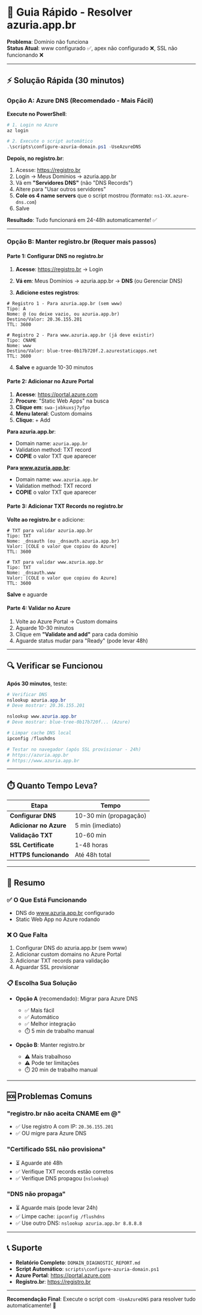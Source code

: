 # 🚀 Guia Rápido - Resolver azuria.app.br

**Problema**: Domínio não funciona  
**Status Atual**: www configurado ✅, apex não configurado ❌, SSL não funcionando ❌

---

## ⚡ Solução Rápida (30 minutos)

### Opção A: Azure DNS (Recomendado - Mais Fácil)

**Execute no PowerShell**:

```powershell
# 1. Login no Azure
az login

# 2. Execute o script automático
.\scripts\configure-azuria-domain.ps1 -UseAzureDNS
```

**Depois, no registro.br**:

1. Acesse: https://registro.br
2. Login → Meus Domínios → azuria.app.br
3. Vá em **"Servidores DNS"** (não "DNS Records")
4. Altere para "Usar outros servidores"
5. **Cole os 4 name servers** que o script mostrou (formato: `ns1-XX.azure-dns.com`)
6. Salve

**Resultado**: Tudo funcionará em 24-48h automaticamente! ✅

---

### Opção B: Manter registro.br (Requer mais passos)

#### Parte 1: Configurar DNS no registro.br

1. **Acesse**: https://registro.br → Login
2. **Vá em**: Meus Domínios → azuria.app.br → **DNS** (ou Gerenciar DNS)

3. **Adicione estes registros**:

```
# Registro 1 - Para azuria.app.br (sem www)
Tipo: A
Nome: @ (ou deixe vazio, ou azuria.app.br)
Destino/Valor: 20.36.155.201
TTL: 3600

# Registro 2 - Para www.azuria.app.br (já deve existir)
Tipo: CNAME
Nome: www
Destino/Valor: blue-tree-0b17b720f.2.azurestaticapps.net
TTL: 3600
```

4. **Salve** e aguarde 10-30 minutos

#### Parte 2: Adicionar no Azure Portal

1. **Acesse**: https://portal.azure.com
2. **Procure**: "Static Web Apps" na busca
3. **Clique em**: `swa-jxbkuxsj7yfpo`
4. **Menu lateral**: Custom domains
5. **Clique**: + Add

**Para azuria.app.br**:
- Domain name: `azuria.app.br`
- Validation method: TXT record
- **COPIE** o valor TXT que aparecer

**Para www.azuria.app.br**:
- Domain name: `www.azuria.app.br`
- Validation method: TXT record
- **COPIE** o valor TXT que aparecer

#### Parte 3: Adicionar TXT Records no registro.br

**Volte ao registro.br** e adicione:

```
# TXT para validar azuria.app.br
Tipo: TXT
Nome: _dnsauth (ou _dnsauth.azuria.app.br)
Valor: [COLE o valor que copiou do Azure]
TTL: 3600

# TXT para validar www.azuria.app.br
Tipo: TXT
Nome: _dnsauth.www
Valor: [COLE o valor que copiou do Azure]
TTL: 3600
```

**Salve** e aguarde

#### Parte 4: Validar no Azure

1. Volte ao Azure Portal → Custom domains
2. Aguarde 10-30 minutos
3. Clique em **"Validate and add"** para cada domínio
4. Aguarde status mudar para "Ready" (pode levar 48h)

---

## 🔍 Verificar se Funcionou

**Após 30 minutos**, teste:

```powershell
# Verificar DNS
nslookup azuria.app.br
# Deve mostrar: 20.36.155.201

nslookup www.azuria.app.br
# Deve mostrar: blue-tree-0b17b720f... (Azure)

# Limpar cache DNS local
ipconfig /flushdns

# Testar no navegador (após SSL provisionar - 24h)
# https://azuria.app.br
# https://www.azuria.app.br
```

---

## ⏱️ Quanto Tempo Leva?

| Etapa | Tempo |
|-------|-------|
| **Configurar DNS** | 10-30 min (propagação) |
| **Adicionar no Azure** | 5 min (imediato) |
| **Validação TXT** | 10-60 min |
| **SSL Certificate** | 1-48 horas |
| **HTTPS funcionando** | Até 48h total |

---

## 🎯 Resumo

### ✅ O Que Está Funcionando
- DNS do www.azuria.app.br configurado
- Static Web App no Azure rodando

### ❌ O Que Falta
1. Configurar DNS do azuria.app.br (sem www)
2. Adicionar custom domains no Azure Portal
3. Adicionar TXT records para validação
4. Aguardar SSL provisionar

### 📋 Escolha Sua Solução

- **Opção A** (recomendado): Migrar para Azure DNS
  - ✅ Mais fácil
  - ✅ Automático
  - ✅ Melhor integração
  - ⏱️ 5 min de trabalho manual

- **Opção B**: Manter registro.br
  - ⚠️ Mais trabalhoso
  - ⚠️ Pode ter limitações
  - ⏱️ 20 min de trabalho manual

---

## 🆘 Problemas Comuns

### "registro.br não aceita CNAME em @"
- ✅ Use registro A com IP: `20.36.155.201`
- ✅ OU migre para Azure DNS

### "Certificado SSL não provisiona"
- ⏳ Aguarde até 48h
- ✅ Verifique TXT records estão corretos
- ✅ Verifique DNS propagou (`nslookup`)

### "DNS não propaga"
- ⏳ Aguarde mais (pode levar 24h)
- ✅ Limpe cache: `ipconfig /flushdns`
- ✅ Use outro DNS: `nslookup azuria.app.br 8.8.8.8`

---

## 📞 Suporte

- **Relatório Completo**: `DOMAIN_DIAGNOSTIC_REPORT.md`
- **Script Automático**: `scripts\configure-azuria-domain.ps1`
- **Azure Portal**: https://portal.azure.com
- **Registro.br**: https://registro.br

---

**Recomendação Final**: Execute o script com `-UseAzureDNS` para resolver tudo automaticamente! 🚀
